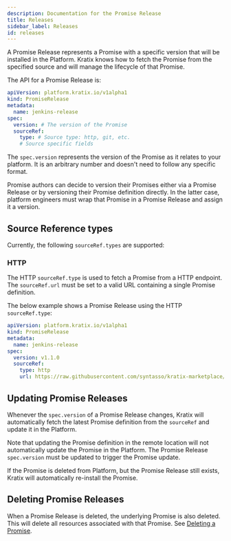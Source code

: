 ```yaml
---
description: Documentation for the Promise Release
title: Releases
sidebar_label: Releases
id: releases
---
```


A Promise Release represents a Promise with a specific version that will be installed in
the Platform. Kratix knows how to fetch the Promise from the specified source and will
manage the lifecycle of that Promise.

The API for a Promise Release is:

```yaml
apiVersion: platform.kratix.io/v1alpha1
kind: PromiseRelease
metadata:
  name: jenkins-release
spec:
  version: # The version of the Promise
  sourceRef:
    type: # Source type: http, git, etc.
    # Source specific fields
```

The `spec.version` represents the version of the Promise as it relates to your platform.
It is an arbitrary number and doesn't need to follow any specific format.

Promise authors can decide to version their Promises either via a Promise Release or by
versioning their Promise definition directly. In the latter case, platform engineers
must wrap that Promise in a Promise Release and assign it a version.

## Source Reference types

Currently, the following `sourceRef.types` are supported:

### HTTP

The HTTP `sourceRef.type` is used to fetch a Promise from a HTTP endpoint. The
`sourceRef.url` must be set to a valid URL containing a single Promise definition.

The below example shows a Promise Release using the HTTP `sourceRef.type`:

```yaml
apiVersion: platform.kratix.io/v1alpha1
kind: PromiseRelease
metadata:
  name: jenkins-release
spec:
  version: v1.1.0
  sourceRef:
    type: http
    url: https://raw.githubusercontent.com/syntasso/kratix-marketplace/main/jenkins/promise.yaml
```

## Updating Promise Releases

Whenever the `spec.version` of a Promise Release changes, Kratix will
automatically fetch the latest Promise definition from the `sourceRef` and
update it in the Platform.

Note that updating the Promise definition in the remote location will not
automatically update the Promise in the Platform. The Promise Release
`spec.version` must be updated to trigger the Promise update.

If the Promise is deleted from Platform, but the Promise Release still exists, Kratix
will automatically re-install the Promise.

## Deleting Promise Releases

When a Promise Release is deleted, the underlying Promise is also deleted. This will
delete all resources associated with that Promise. See [Deleting a Promise](../promises/delete).
